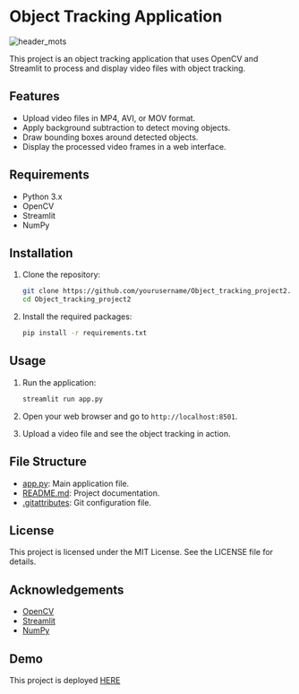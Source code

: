 # Object Tracking Application


![header_mots](https://github.com/user-attachments/assets/2bf53fbc-544a-4087-85c9-fcbc73a919b5)



This project is an object tracking application that uses OpenCV and Streamlit to process and display video files with object tracking.

## Features

- Upload video files in MP4, AVI, or MOV format.
- Apply background subtraction to detect moving objects.
- Draw bounding boxes around detected objects.
- Display the processed video frames in a web interface.

## Requirements

- Python 3.x
- OpenCV
- Streamlit
- NumPy

## Installation

1. Clone the repository:

   ```sh
   git clone https://github.com/yourusername/Object_tracking_project2.git
   cd Object_tracking_project2
   ```

2. Install the required packages:
   ```sh
   pip install -r requirements.txt
   ```

## Usage

1. Run the application:

   ```sh
   streamlit run app.py
   ```

2. Open your web browser and go to `http://localhost:8501`.

3. Upload a video file and see the object tracking in action.

## File Structure

- [app.py](http://_vscodecontentref_/0): Main application file.
- [README.md](http://_vscodecontentref_/1): Project documentation.
- [.gitattributes](http://_vscodecontentref_/2): Git configuration file.

## License

This project is licensed under the MIT License. See the LICENSE file for details.

## Acknowledgements

- [OpenCV](https://opencv.org/)
- [Streamlit](https://streamlit.io/)
- [NumPy](https://numpy.org/)

## Demo

This project is deployed [HERE](https://objecttrackingproject2.streamlit.app/)
